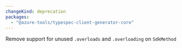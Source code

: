 ```yaml
---
changeKind: deprecation
packages:
  - "@azure-tools/typespec-client-generator-core"
---
```


Remove support for unused `.overloads` and `.overloading` on `SdkMethod`